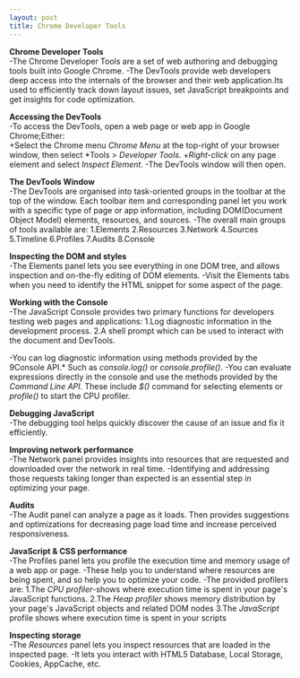 ```yaml
---
layout: post
title: Chrome Developer Tools
---
```

**Chrome Developer Tools**<br/>
-The Chrome Developer Tools are a set of web authoring and debugging tools built into Google Chrome.
-The DevTools provide web developers deep access into the internals of the browser and their web application.Its used to efficiently track down layout issues, set JavaScript breakpoints and get insights for code optimization.<br/>

**Accessing the DevTools**<br/>
-To access the DevTools, open a web page or web app in Google Chrome;Either:<br/>
+Select the Chrome menu *Chrome Menu* at the top-right of your browser window, then select *Tools > *Developer Tools*.
+*Right-click* on any page element and select *Inspect Element*.
-The DevTools window will then open.<br/>

**The DevTools Window**<br/>
-The DevTools are organised into task-oriented groups in the toolbar at the top of the window. Each toolbar item and corresponding panel let you work with a specific type of page or app information, including DOM(Document Object Model) elements, resources, and sources.
-The overall main groups of tools available are:
	1.Elements
	2.Resources
	3.Network
	4.Sources
	5.Timeline
	6.Profiles
	7.Audits
	8.Console<br/>

**Inspecting the DOM and styles**<br/>
-The Elements panel lets you see everything in one DOM tree, and allows inspection and on-the-fly editing of DOM elements.
-Visit the Elements tabs when you need to identify the HTML snippet for some aspect of the page.<br/>

**Working with the Console**<br/>
-The JavaScript Console provides two primary functions for developers testing web pages and applications:
1.Log diagnostic information in the development process.
2.A shell prompt which can be used to interact with the document and DevTools.

-You can log diagnostic information using methods provided by the 9Console API.* Such as *console.log()* or *console.profile()*.
-You can evaluate expressions directly in the console and use the methods provided by the *Command Line API*. These include *$()* command for selecting elements or *profile()* to start the CPU profiler.<br/>

**Debugging JavaScript**<br/>
-The debugging tool helps quickly discover the cause of an issue and fix it efficiently.<br/>

**Improving network performance**<br/>
-The Network panel provides insights into resources that are requested and downloaded over the network in real time. 
-Identifying and addressing those requests taking longer than expected is an essential step in optimizing your page.<br/>

**Audits**<br/>
-The Audit panel can analyze a page as it loads. Then provides suggestions and optimizations for decreasing page load time and increase perceived responsiveness.<br/>

**JavaScript & CSS performance**<br/>
-The Profiles panel lets you profile the execution time and memory usage of a web app or page. 
-These help you to understand where resources are being spent, and so help you to optimize your code.
-The provided profilers are:
1.The *CPU profiler*-shows where execution time is spent in your page's JavaScript functions.
2.The *Heap profiler* shows memory distribution by your page's JavaScript objects and related DOM nodes
3.The *JavaScript* profile shows where execution time is spent in your scripts<br/>

**Inspecting storage**<br/>
-The *Resources* panel lets you inspect resources that are loaded in the inspected page.
-It lets you interact with HTML5 Database, Local Storage, Cookies, AppCache, etc.<br/>
